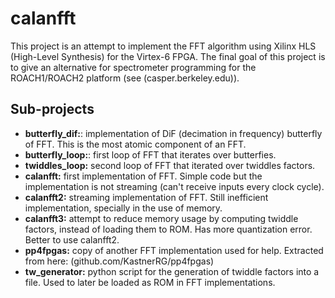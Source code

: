 # calanfft

This project is an attempt to implement the FFT algorithm
using Xilinx HLS (High-Level Synthesis) for the Virtex-6 FPGA.
The final goal of this project is to give an alternative for
spectrometer programming for the ROACH1/ROACH2 platform (see
(casper.berkeley.edu)).

## Sub-projects
- **butterfly_dif:**: implementation of DiF (decimation in frequency) butterfly of FFT. This is the most atomic component
of an FFT.
- **butterfly_loop:**: first loop of FFT that iterates over
butterfies.
- **twiddles_loop:** second loop of FFT that iterated over 
twiddles factors.
- **calanfft:** first implementation of FFT. Simple code but the
implementation is not streaming (can't receive inputs every
clock cycle).
- **calanfft2:** streaming implementation of FFT. Still 
inefficient implementation, specially in the use of memory.
- **calanfft3:** attempt to reduce memory usage by computing 
twiddle factors, instead of loading them to ROM. Has more
quantization error. Better to use calanfft2.
- **pp4fpgas:** copy of another FFT implementation used for help.
Extracted from here: (github.com/KastnerRG/pp4fpgas)
- **tw_generator:** python script for the generation of twiddle
factors into a file. Used to later be loaded as ROM in FFT
implementations.
